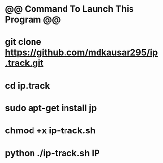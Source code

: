 # @@ Command To Launch This Program @@
# git clone https://github.com/mdkausar295/ip.track.git
# cd ip.track
# sudo apt-get install jp
# chmod +x ip-track.sh
# python ./ip-track.sh IP
